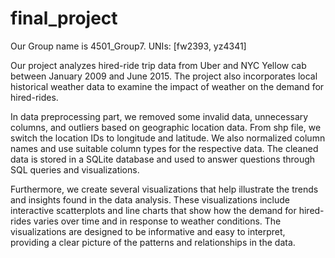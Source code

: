 # final_project
Our Group name is 4501_Group7. 
UNIs: [fw2393, yz4341]

Our project analyzes hired-ride trip data from Uber and NYC Yellow cab between January 2009 and June 2015. The project also incorporates local historical weather data to examine the impact of weather on the demand for hired-rides.  

In data preprocessing part, we removed some invalid data, unnecessary columns, and outliers based on geographic location data. From shp file, we switch the location IDs to longitude and latitude. We also normalized column names and use suitable column types for the respective data. The cleaned data is stored in a SQLite database and used to answer questions through SQL queries and visualizations.   

Furthermore, we create several visualizations that help illustrate the trends and insights found in the data analysis. These visualizations include interactive scatterplots and line charts that show how the demand for hired-rides varies over time and in response to weather conditions. The visualizations are designed to be informative and easy to interpret, providing a clear picture of the patterns and relationships in the data.
